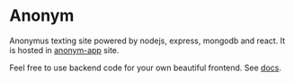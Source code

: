 # Anonym
Anonymus texting site powered by nodejs, express, mongodb and react. It is hosted in [anonym-app](https://anonym-app.herokuapp.com/) site.

Feel free to use backend code for your own beautiful frontend. See [docs](../master/Backend/docs.md).   


